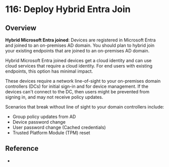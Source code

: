 # 116: Deploy Hybrid Entra Join

## Overview

**Hybrid Microsoft Entra joined**: Devices are registered in Microsoft Entra and joined to an on-premises AD domain. You should plan to hybrid join your existing endpoints that are joined to an on-premises AD domain.

Hybrid Microsoft Entra joined devices get a cloud identity and can use cloud services that require a cloud identity. For end users with existing endpoints, this option has minimal impact.

These devices require a network line-of-sight to your on-premises domain controllers (DCs) for initial sign-in and for device management. If the devices can't connect to the DC, then users might be prevented from signing in, and may not receive policy updates.

Scenarios that break without line of sight to your domain controllers include:

* Group policy updates from AD
* Device password change
* User password change (Cached credentials)
* Trusted Platform Module (TPM) reset

## Reference

* 

